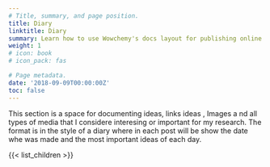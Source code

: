 ```yaml
---
# Title, summary, and page position.
title: Diary
linktitle: Diary
summary: Learn how to use Wowchemy's docs layout for publishing online courses, software documentation, and tutorials.
weight: 1
# icon: book
# icon_pack: fas

# Page metadata.
date: '2018-09-09T00:00:00Z'
toc: false
---
```

This section is a space for documenting ideas, links ideas , Images a nd all types of media that I considere  interesing or important for my research. The format is in the style of a diary where in each post will be show the date whe was made and the most important ideas of each day.

{{< list_children >}}

